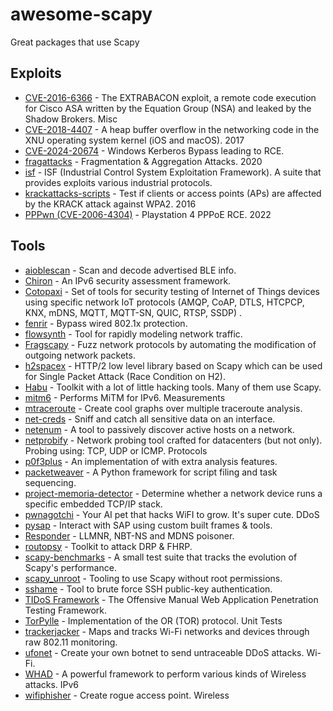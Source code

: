 # awesome-scapy

Great packages that use Scapy

## Exploits

- [CVE-2016-6366](https://github.com/RiskSense-Ops/CVE-2016-6366) - The EXTRABACON exploit, a remote code execution for Cisco ASA written by the Equation Group (NSA) and leaked by the Shadow Brokers. Misc
- [CVE-2018-4407](https://github.com/r3dxpl0it/CVE-2018-4407) - A heap buffer overflow in the networking code in the XNU operating system kernel (iOS and macOS). 2017
- [CVE-2024-20674](https://github.com/gpotter2/CVE-2024-20674) - Windows Kerberos Bypass leading to RCE.
- [fragattacks](https://github.com/vanhoefm/fragattacks) - Fragmentation & Aggregation Attacks. 2020
- [isf](https://github.com/dark-lbp/isf) - ISF (Industrial Control System Exploitation Framework). A suite that provides exploits various industrial protocols.
- [krackattacks-scripts](https://github.com/vanhoefm/krackattacks-scripts) - Test if clients or access points (APs) are affected by the KRACK attack against WPA2. 2016
- [PPPwn (CVE-2006-4304)](https://github.com/TheOfficialFloW/PPPwn) - Playstation 4 PPPoE RCE. 2022

## Tools

- [aioblescan](https://github.com/frawau/aioblescan) - Scan and decode advertised BLE info.
- [Chiron](https://github.com/aatlasis/Chiron) - An IPv6 security assessment framework.
- [Cotopaxi](https://github.com/Samsung/cotopaxi) - Set of tools for security testing of Internet of Things devices using specific network IoT protocols (AMQP, CoAP, DTLS, HTCPCP, KNX, mDNS, MQTT, MQTT-SN, QUIC, RTSP, SSDP) .
- [fenrir](https://github.com/Orange-Cyberdefense/fenrir-ocd) - Bypass wired 802.1x protection.
- [flowsynth](https://github.com/secureworks/flowsynth) - Tool for rapidly modeling network traffic.
- [Fragscapy](https://github.com/AMOSSYS/Fragscapy) - Fuzz network protocols by automating the modification of outgoing network packets.
- [h2spacex](https://github.com/nxenon/h2spacex) - HTTP/2 low level library based on Scapy which can be used for Single Packet Attack (Race Condition on H2).
- [Habu](https://github.com/fportantier/habu) - Toolkit with a lot of little hacking tools. Many of them use Scapy.
- [mitm6](https://github.com/fox-it/mitm6) - Performs MiTM for IPv6. Measurements
- [mtraceroute](https://github.com/rwhalb/mtraceroute) - Create cool graphs over multiple traceroute analysis.
- [net-creds](https://github.com/DanMcInerney/net-creds) - Sniff and catch all sensitive data on an interface.
- [netenum](https://github.com/redcode-labs/Netenum) - A tool to passively discover active hosts on a network.
- [netprobify](https://github.com/criteo/netprobify) - Network probing tool crafted for datacenters (but not only). Probing using: TCP, UDP or ICMP. Protocols
- [p0f3plus](https://github.com/FlUxIuS/p0f3plus) - An implementation of with extra analysis features.
- [packetweaver](https://github.com/ANSSI-FR/packetweaver) - A Python framework for script filing and task sequencing.
- [project-memoria-detector](https://github.com/Forescout/project-memoria-detector) - Determine whether a network device runs a specific embedded TCP/IP stack.
- [pwnagotchi](https://github.com/evilsocket/pwnagotchi) - Your AI pet that hacks WiFI to grow. It's super cute. DDoS
- [pysap](https://github.com/SecureAuthCorp/pysap) - Interact with SAP using custom built frames & tools.
- [Responder](https://github.com/SpiderLabs/Responder) - LLMNR, NBT-NS and MDNS poisoner.
- [routopsy](https://github.com/sensepost/routopsy) - Toolkit to attack DRP & FHRP.
- [scapy-benchmarks](https://github.com/gpotter2/scapy-benchmarks) - A small test suite that tracks the evolution of Scapy's performance.
- [scapy\_unroot](https://github.com/scapy-unroot/scapy_unroot) - Tooling to use Scapy without root permissions.
- [sshame](https://github.com/HynekPetrak/sshame) - Tool to brute force SSH public-key authentication.
- [TIDoS Framework](https://github.com/0xInfection/TIDoS-Framework) - The Offensive Manual Web Application Penetration Testing Framework.
- [TorPylle](https://github.com/cea-sec/TorPylle) - Implementation of the OR (TOR) protocol. Unit Tests
- [trackerjacker](https://github.com/calebmadrigal/trackerjacker) - Maps and tracks Wi-Fi networks and devices through raw 802.11 monitoring.
- [ufonet](https://github.com/epsylon/ufonet) - Create your own botnet to send untraceable DDoS attacks. Wi-Fi.
- [WHAD](https://github.com/whad-team/whad-client) - A powerful framework to perform various kinds of Wireless attacks. IPv6
- [wifiphisher](https://github.com/wifiphisher/wifiphisher) - Create rogue access point. Wireless
